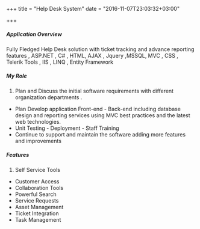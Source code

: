 +++
title = "Help Desk System"
date = "2016-11-07T23:03:32+03:00"

+++
##### Application Overview

Fully Fledged Help Desk solution with ticket tracking and advance reporting features , ASP.NET , C# , HTML, AJAX , Jquery ,MSSQL, MVC , CSS , Telerik Tools , IIS , LINQ , Entity Framework

##### My Role
1. Plan and Discuss the initial software requirements with different organization departments .
* Plan Develop application Front-end - Back-end including database design and reporting services using MVC best practices and the latest web technologies.
* Unit Testing - Deployment - Staff Training
* Continue to support and maintain the software adding more features and improvements

##### Features
1. Self Service Tools
* Customer Access
* Collaboration Tools
* Powerful Search
* Service Requests
* Asset Management
* Ticket Integration
* Task Management
